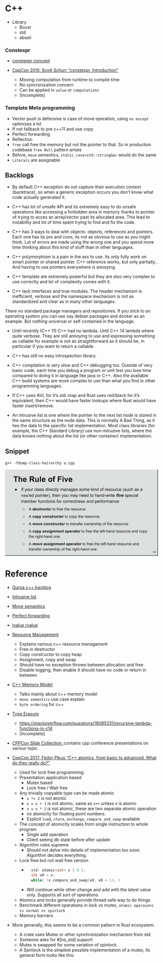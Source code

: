 # C++

- Library
    - Boost
    - std
    - abseil

### Constexpr
- [constexpr concept](https://www.geeksforgeeks.org/understanding-constexper-specifier-in-c)

- [CppCon 2015: Scott Schurr “constexpr: Introduction”](https://youtu.be/fZjYCQ8dzTc)
    - Moving computation from runtime to compile time
    - No syncronization concern
    - Can be applied in `value` or `computations`
    - [Incomplete]

### Template Meta programming
- Vector push is defensive is case of move operation, using `no except` optimizes a lot
- If not fallback to pre c++11 and use copy
- Perfect forwarding
- Reflection
- `free` call free the memory but not the pointer to that. So in production codebase `free Null` pattern arises
- Before, `move` semantics, `static_case<std::string&&>` would do the same
- `Literals` are assignable


## Backlogs

- By default C++ exception do not capture their execution context (backtrace), so when a generic exception occurs you don’t know what code actually generated it.

- C++ has lot of unsafe API and its extremely easy to do unsafe operations like accessing a forbidden area in memory thanks to pointer of trying to acces an array/vector past its allocated area. This lead to instability and lot of time spent trying to find and fix the code.

- C++ has 3 ways to deal with objects: objects, references and pointers. Each one has its pro and cons, its not as obvious to use as you might think. Lot of errors are made using the wrong one and you spend more time thinking about this kind of stuff than in other languages.

- C++ polymorphism is a pain in the ass to use. Its only fully work on smart pointer or shared pointer. C++ reference works, but only partially.. And having to use pointers everywhere is annoying.

- C++ template are extremely powerful but they are also very complex to use correctly and lot of complexity comes with it.

- C++ lack interfaces and true modules. The header mechanism is inefficient, verbose and the namespace mechanism is not as standardized and clear as in many other languages.

There no standard package managers and repositories. If you stick to an operating system you can use say debian packages and docker as an example. But nothing universal or self contained in the language.

- Until recently (C++ 11) C++ had no lambda. Until C++ 14 lambda where quite verbose. They are still annoying to use and expressing something as callable for example is not as straightforward as it should be, in particular if you want to return a callable.

- C++ has still no easy introspection library.

- C++ compilation is very slow and C++ debugging too. Outside of very basic code, each time you debug a program or unit test you lose time compared to doing it in language like java or C++. Also the available C++ build systems are more complex to use than what you find in other programming languages.

- If C++ uses AVL for it’s std::map and Rust uses red/black for it’s equivalent, then C++ would have faster lookups where Rust would have faster insert/remove.

- An intrusive list is one where the pointer to the next list node is stored in the same structure as the node data. This is normally A Bad Thing, as it ties the data to the specific list implementation. Most class libraries (for example, the C++ Standard Library) use non-intrusive lists, where the data knows nothing about the list (or other container) implementation.

## Snippet

```shell
g++ -fdump-class-heirarchy a.cpp
```

![](./rule-Of-five.png)

# Reference

- [Quroa c++ backlog](https://www.quora.com/Instead-of-inventing-a-ton-of-high-level-programming-languages-why-dont-people-implemented-C-C-frameworks-to-perform-high-level-repetitive-tasks)

- [Intrusive list](https://stackoverflow.com/questions/3361145/intrusive-lists)

- [Move semantics](http://www.open-std.org/jtc1/sc22/wg21/docs/papers/2006/n2027.html#Move_Semantics)

- [Perfect forwarding](http://thbecker.net/articles/rvalue_references/section_01.html)

- [lvalue rvalue](https://www.internalpointers.com/post/understanding-meaning-lvalues-and-rvalues-c)

- [Resource Management](https://www.youtube.com/watch?v=7Qgd9B1KuMQ)
    - Explains various c++ resource management
    - Free in destructor
    - Copy constructor to copy heap
    - Assignment, copy and swap
    - Should have no exception thrown between allocation and free
    - Disable logging, then enable it should have no code or return in between

- [C++ Memory Model](https://www.youtube.com/watch?v=UNJrgsQXvCA)
    - Talks mainly about c++ memory model
    - `move semantics` use case explain
    - `byte ordering` for c++

- [Type Erasure](https://www.youtube.com/watch?v=tbUCHifyT24)
    - https://stackoverflow.com/questions/18085331/recursive-lambda-functions-in-c14
    - [Incomplete]

- [CPPCon Slide Collection: ](https://github.com/CppCon/CppCon2019) contains cpp conference presentations on variour topic

- [CppCon 2017: Fedor Pikus “C++ atomics, from basic to advanced. What do they really do?”](https://youtu.be/ZQFzMfHIxng)
    - Used for lock free programming
    - Presentation application based
        - Mutex based
        - Lock free / Wait free
    - Any trivially copyable type can be made atomic
        - `x *= 2` is not atomic
        - `x = x + 1` is not atomic, same as `x++` unless x is atomic
        - `x = x * 2`  is not atomic, these are two separate  atomic operation
        - no atomicity for floating point numbers.
        - Explicit `load`, `store`, `exchange`, `compare_and_swap` available
    - The concept of atomicity scales from single instruction to whole program
        - Single add operation
        - Client seeing db state before after update
    - Algorithm rules supreme
        - Should not delve into details of implementation too soon. Algorithm decides everything.
    - Lock free but not wait free version
        - ```c++
            std: atomic<int> x { 0 };
            int x0 = x;
            while( !x.compare_and_swap(x0, x0 + 1); )
           ```
        - Will continue while other change and add with the latest value only. Supports all sort of operations
    - Atomics and locks generally provide thread safe way to do things
    - Benchmark different operations in lock vs mutex, `atomic operaions vs normal vs spinlock`
    - Memory barriers

- More generally, this seems to be a common pattern in Rust ecosystem:
    - A crate uses Mutex or other synchronization mechanism from std
    - Someone asks for #[no_std] support
    - Mutex is swapped for some variation of spinlock.
    - A Spinlock is the simplest possible implementation of a mutex, its general form looks like this: